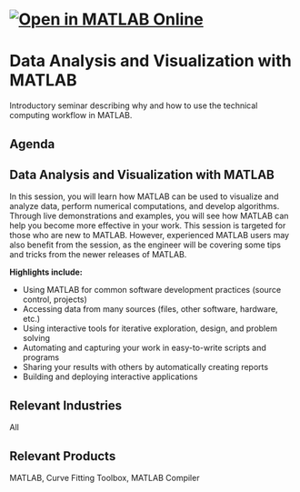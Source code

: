 # [![Open in MATLAB Online](https://www.mathworks.com/images/responsive/global/open-in-matlab-online.svg)](https://matlab.mathworks.com/open/github/v1?repo=tkyung3/Data-Analysis-Quadcopter-RTX&project=DataAnalysisQuadcopterRTX.prj)

# Data Analysis and Visualization with MATLAB

Introductory seminar describing why and how to use the technical computing workflow in MATLAB. 

## Agenda

## Data Analysis and Visualization with MATLAB

In this session, you will learn how MATLAB can be used to visualize and analyze data, perform numerical computations, and develop algorithms. Through live demonstrations and examples, you will see how MATLAB can help you become more effective in your work. This session is targeted for those who are new to MATLAB. However, experienced MATLAB users may also benefit from the session, as the engineer will be covering some tips and tricks from the newer releases of MATLAB.

**Highlights include:**

* Using MATLAB for common software development practices (source control, projects)
* Accessing data from many sources (files, other software, hardware, etc.)
* Using interactive tools for iterative exploration, design, and problem solving
* Automating and capturing your work in easy-to-write scripts and programs 
* Sharing your results with others by automatically creating reports
* Building and deploying interactive applications

## Relevant Industries

All

## Relevant Products

MATLAB, Curve Fitting Toolbox, MATLAB Compiler
